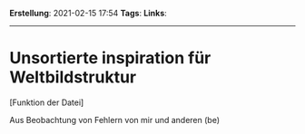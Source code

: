 **Erstellung**: 2021-02-15  17:54
**Tags**:
**Links**:

---
# Unsortierte inspiration für Weltbildstruktur
[Funktion der Datei]

Aus Beobachtung von Fehlern von mir und anderen (be)
